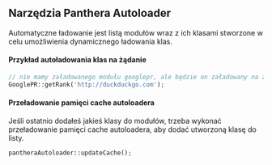## Narzędzia Panthera Autoloader

Automatyczne ładowanie jest listą modułów wraz z ich klasami stworzone w celu umożliwienia dynamicznego ładowania klas.

#### Przykład autoładowania klas na żądanie

```php
// nie mamy załadowanego modułu googlepr, ale będzie on załadowany na żadanie
GooglePR::getRank('http://duckduckgo.com');
```

#### Przeładowanie pamięci cache autoloadera

Jeśli ostatnio dodałeś jakieś klasy do modułów, trzeba wykonać przeładowanie pamięci cache autoloadera, aby dodać utworzoną klasę do listy.

```php
pantheraAutoloader::updateCache();
```
